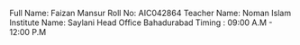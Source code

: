 Full Name: Faizan Mansur
Roll No: AIC042864
Teacher Name: Noman Islam
Institute Name: Saylani Head Office Bahadurabad
Timing : 09:00 A.M - 12:00 P.M
